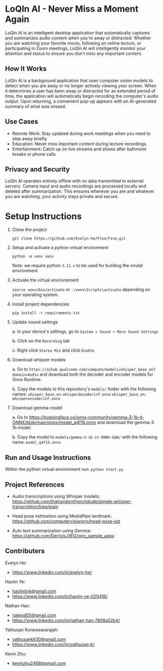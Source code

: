 # LoQIn AI - Never Miss a Moment Again
LoQIn AI is an intelligent desktop application that automatically captures and summarizes audio content when you're away or distracted. Whether you are watching your favorite movie, following an online lecture, or participating in Zoom meetings, LoQIn AI will intelligently monitor your attention and status to ensure you don't miss any important content.

## How It Works
LoQIn AI is a background application that uses computer vision models to detect when you are away or no longer actively viewing your screen. When it determines a user has been away or distracted for an extended period of time, the application will automatically begin recording the computer's audio output. Upon returning, a convenient pop-up appears with an AI-generated summary of what was missed.

## Use Cases
- Remote Work: Stay updated during work meetings when you need to step away briefly
- Education: Never miss important content during lecture recordings
- Entertainment: Catch up on live streams and shows after bathroom breaks or phone calls

## Privacy and Security
LoQIn AI operates entirely offline with no data transmitted to external servers. Camera
input and audio recordings are processed locally and deleted after summarization. This
ensures wherever you are and whatever you are watching, your activity stays private and secure.


# Setup Instructions
1. Clone the project

    `git clone https://github.com/Evelyn-he/FloorFive.git`

2. Setup and activate a python virtual environment

    `python -m venv venv`

    Note: we require python `3.11.x` to be used for building the virutal environment.


3. Activate the virtual environement

    `source venv/bin/activate` or `.\venv\Scripts\activate` depending on your operating system.

4. Install project dependencies

    `pip install -r requirements.txt`

5. Update sound settings

   a. In your device's settings, go to `System > Sound > More Sound Settings`

   b. Click on the `Recording` tab

   c. Right click `Stereo Mix` and click `Enable`

6. Download whipser models

   a. Go to `https://aihub.qualcomm.com/compute/models/whisper_base_en?domain=Audio` and download both the decoder and encoder models for Onnx Runtime.

   b. Copy the models to this repository's `models/` folder with the following names:
           `whisper_base_en-whisperdecoderinf.onnx`
           `whisper_base_en-whisperencoderinf.onnx`

7. Download gemma model

    a. Go to https://huggingface.co/onnx-community/gemma-3-1b-it-ONNX/blob/main/onnx/model_q4f16.onnx and download the gemma-3 1b model.

    b. Copy the model to `models/gemma-3-1b-it-ONNX-GQA/` with the following name: `model_q4f15.onnx`

## Run and Usage Instructions

Within the python virtual environment run: `python start.py`

## Project References
- Audio transcriptions using Whisper models: https://github.com/thatrandomfrenchdude/simple-whisper-transcription/tree/main

- Head pose estimation using MediaPipe landmark:
https://github.com/computervisionpro/head-pose-est

- Auto text summarization using Gemma:
https://github.com/DerrickJ1612/qnn_sample_apps

## Contributers

Evelyn He: 
- https://www.linkedin.com/in/evelyn-he/

Haolin Ye:
- haolinlink@gmail.com
- https://www.linkedin.com/in/haolin-ye-020416/

Nathan Han:
- natesd05@gmail.com
- https://www.linkedin.com/in/nathan-han-7808a52b4/

Yathusan Koneswararajah:
- yathusank630@gmail.com
- https://www.linkedin.com/in/yathusan-k/

Kevin Zhu:
- kevinzhu2468@gmail.com

